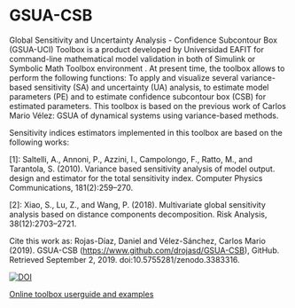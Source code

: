 # GSUA-CSB


Global Sensitivity and Uncertainty Analysis - Confidence Subcontour Box (GSUA-UCI) Toolbox is a product developed by Universidad EAFIT for command-line mathematical model validation in both of Simulink or Symbolic Math Toolbox environment . At present time, the toolbox allows to perform the following functions: To apply and visualize several variance-based sensitivity (SA) and uncertainty (UA) analysis, to estimate model parameters (PE) and to estimate confidence subcontour box (CSB) for estimated parameters. This toolbox is based on the previous work of Carlos Mario Vélez: GSUA of dynamical systems using variance-based methods.

Sensitivity indices estimators implemented in this toolbox are based on the following works:

[1]: Saltelli, A., Annoni, P., Azzini, I., Campolongo, F., Ratto, M., and Tarantola, S. (2010). Variance based sensitivity analysis of model output. design and estimator for the total sensitivity index. Computer Physics Communications, 181(2):259–270.

[2]: Xiao, S., Lu, Z., and Wang, P. (2018). Multivariate global sensitivity analysis based on distance components decomposition. Risk Analysis, 38(12):2703–2721.

Cite this work as:
Rojas-Díaz, Daniel and Vélez-Sánchez, Carlos Mario (2019). GSUA-CSB (https://www.github.com/drojasd/GSUA-CSB), GitHub. Retrieved September 2, 2019. doi:10.5755281/zenodo.3383316.


[![DOI](https://zenodo.org/badge/205731654.svg)](https://zenodo.org/badge/latestdoi/205731654)

[Online toolbox userguide and examples](https://drojasd.github.io/GSUA-CSB/gsua_userguide)
